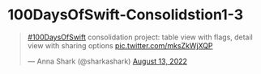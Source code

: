 # 100DaysOfSwift-Consolidstion1-3

<blockquote class="twitter-tweet"><p lang="en" dir="ltr"><a href="https://twitter.com/hashtag/100DaysOfSwift?src=hash&amp;ref_src=twsrc%5Etfw">#100DaysOfSwift</a> consolidation project: table view with flags, detail view with sharing options <a href="https://t.co/mksZkWjXQP">pic.twitter.com/mksZkWjXQP</a></p>&mdash; Anna Shark (@sharkashark) <a href="https://twitter.com/sharkashark/status/1558496368976695296?ref_src=twsrc%5Etfw">August 13, 2022</a></blockquote> <script async src="https://platform.twitter.com/widgets.js" charset="utf-8"></script>
